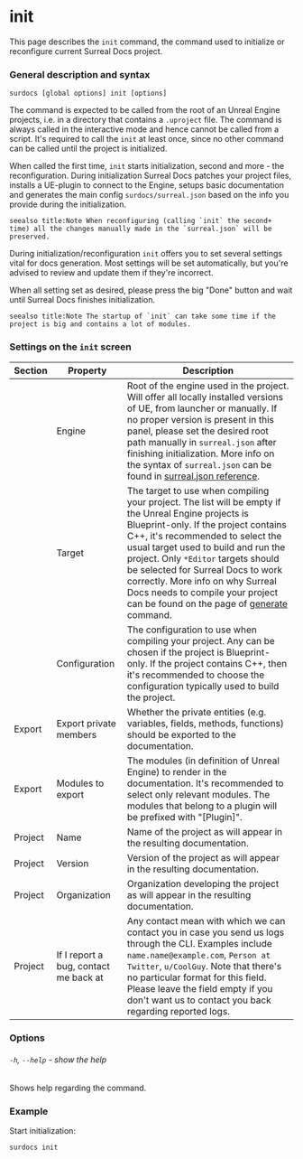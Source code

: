 # init

This page describes the `init` command, the command used to initialize or reconfigure current Surreal Docs project.

### General description and syntax

```
surdocs [global options] init [options]
```

The command is expected to be called from the root of an Unreal Engine projects, i.e. in a directory that contains a `.uproject` file. The command is always called in the interactive mode and hence cannot be called from a script. It's required to call the `init` at least once, since no other command can be called until the project is initialized.

When called the first time, `init` starts initialization, second and more - the reconfiguration. During initialization Surreal Docs patches your project files, installs a UE-plugin to connect to the Engine, setups basic documentation and generates the main config `surdocs/surreal.json` based on the info you provide during the initialization.

``seealso
title:Note
When reconfiguring (calling `init` the second+ time) all the changes manually made in the `surreal.json` will be preserved.
``

During initialization/reconfiguration `init` offers you to set several settings vital for docs generation. Most settings will be set automatically, but you're advised to review and update them if they're incorrect.

When all setting set as desired, please press the big "Done" button and wait until Surreal Docs finishes initialization.

``seealso
title:Note
The startup of `init` can take some time if the project is big and contains a lot of modules.
``

### Settings on the `init` screen

| Section | Property                              | Description                                                                                                                                                                                                                                                                                                                                                                                                                                                        |
|---------|---------------------------------------|--------------------------------------------------------------------------------------------------------------------------------------------------------------------------------------------------------------------------------------------------------------------------------------------------------------------------------------------------------------------------------------------------------------------------------------------------------------------|
|     | Engine                                | Root of the engine used in the project. Will offer all locally installed versions of UE, from launcher or manually. If no proper version is present in this panel, please set the desired root path manually in `surreal.json` after finishing initialization. More info on the syntax of `surreal.json` can be found in [surreal.json reference](docs/surreal-json "surreal.json reference").                                                                     |
|      | Target                                | The target to use when compiling your project. The list will be empty if the Unreal Engine projects is Blueprint-only. If the project contains C++, it's recommended to select the usual target used to build and run the project. Only `*Editor` targets should be selected for Surreal Docs to work correctly. More info on why Surreal Docs needs to compile your project can be found on the page of [generate](docs/cli/generate "Generate command") command. |
|      | Configuration                         | The configuration to use when compiling your project. Any can be chosen if the project is Blueprint-only. If the project contains C++, then it's recommended to choose the configuration typically used to build the project.                                                                                                                                                                                                                                      |
| Export     | Export private members                | Whether the private entities (e.g. variables, fields, methods, functions) should be exported to the documentation.                                                                                                                                                                                                                                                                                                                                                 |
| Export     | Modules to export                     | The modules (in definition of Unreal Engine) to render in the documentation. It's recommended to select only relevant modules. The modules that belong to a plugin will be prefixed with "[Plugin]".                                                                                                                                                                                                                                                               |
| Project     | Name                                  | Name of the project as will appear in the resulting documentation.                                                                                                                                                                                                                                                                                                                                                                                                 |
| Project     | Version                               | Version of the project as will appear in the resulting documentation.                                                                                                                                                                                                                                                                                                                                                                                              |
| Project     | Organization                          | Organization developing the project as will appear in the resulting documentation.                                                                                                                                                                                                                                                                                                                                                                                 |
| Project     | If I report a bug, contact me back at | Any contact mean with which we can contact you in case you send us logs through the CLI. Examples include `name.name@example.com`, `Person at Twitter`, `u/CoolGuy`. Note that there's no particular format for this field. Please leave the field empty if you don't want us to contact you back regarding reported logs.                                                                                                                                         |

### Options

###### `-h`, `--help` - show the help

Shows help regarding the command.

### Example

Start initialization:

```
surdocs init
```
